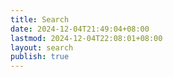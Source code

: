 ```yaml
---
title: Search
date: 2024-12-04T21:49:04+08:00
lastmod: 2024-12-04T22:08:01+08:00
layout: search
publish: true
---
```

